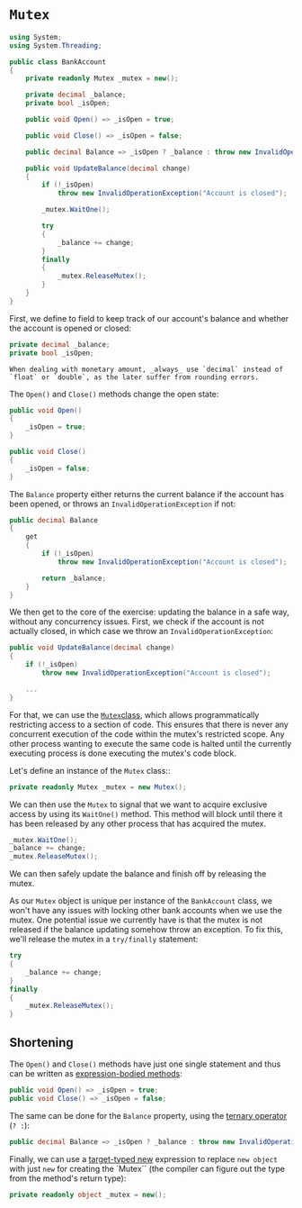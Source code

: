 # `Mutex`

```csharp
using System;
using System.Threading;

public class BankAccount
{
    private readonly Mutex _mutex = new();

    private decimal _balance;
    private bool _isOpen;

    public void Open() => _isOpen = true;

    public void Close() => _isOpen = false;

    public decimal Balance => _isOpen ? _balance : throw new InvalidOperationException();

    public void UpdateBalance(decimal change)
    {
        if (!_isOpen)
            throw new InvalidOperationException("Account is closed");

        _mutex.WaitOne();

        try
        {
            _balance += change;
        }
        finally
        {
            _mutex.ReleaseMutex();
        }
    }
}
```

First, we define to field to keep track of our account's balance and whether the account is opened or closed:

```csharp
private decimal _balance;
private bool _isOpen;
```

```exercism/caution
When dealing with monetary amount, _always_ use `decimal` instead of `float` or `double`, as the later suffer from rounding errors.
```

The `Open()` and `Close()` methods change the open state:

```csharp
public void Open()
{
    _isOpen = true;
}

public void Close()
{
    _isOpen = false;
}
```

The `Balance` property either returns the current balance if the account has been opened, or throws an `InvalidOperationException` if not:

```csharp
public decimal Balance
{
    get
    {
        if (!_isOpen)
            throw new InvalidOperationException("Account is closed");

        return _balance;
    }
}
```

We then get to the core of the exercise: updating the balance in a safe way, without any concurrency issues.
First, we check if the account is not actually closed, in which case we throw an `InvalidOperationException`:

```csharp
public void UpdateBalance(decimal change)
{
    if (!_isOpen)
        throw new InvalidOperationException("Account is closed");

    ...
}
```

For that, we can use the [`Mutex`class][mutex], which allows programmatically restricting access to a section of code.
This ensures that there is never any concurrent execution of the code within the mutex's restricted scope.
Any other process wanting to execute the same code is halted until the currently executing process is done executing the mutex's code block.

Let's define an instance of the `Mutex` class::

```csharp
private readonly Mutex _mutex = new Mutex();
```

We can then use the `Mutex` to signal that we want to acquire exclusive access by using its `WaitOne()` method.
This method will block until there it has been released by any other process that has acquired the mutex.

```csharp
_mutex.WaitOne();
_balance += change;
_mutex.ReleaseMutex();
```

We can then safely update the balance and finish off by releasing the mutex.

As our `Mutex` object is unique per instance of the `BankAccount` class, we won't have any issues with locking other bank accounts when we use the mutex.
One potential issue we currently have is that the mutex is not released if the balance updating somehow throw an exception.
To fix this, we'll release the mutex in a `try/finally` statement:

```csharp
try
{
    _balance += change;
}
finally
{
    _mutex.ReleaseMutex();
}
```

## Shortening

The `Open()` and `Close()` methods have just one single statement and thus can be written as [expression-bodied methods][expression-bodied-members]:

```csharp
public void Open() => _isOpen = true;
public void Close() => _isOpen = false;
```

The same can be done for the `Balance` property, using the [ternary operator][ternary-operator] (`? :`):

```csharp
public decimal Balance => _isOpen ? _balance : throw new InvalidOperationException();
```

Finally, we can use a [target-typed new][target-typed-new] expression to replace `new object` with just `new` for creating the `Mutex`` (the compiler can figure out the type from the method's return type):

```csharp
private readonly object _mutex = new();
```

[expression-bodied-members]: https://docs.microsoft.com/en-us/dotnet/csharp/programming-guide/statements-expressions-operators/expression-bodied-members
[ternary-operator]: https://learn.microsoft.com/en-us/dotnet/csharp/language-reference/operators/conditional-operator
[target-typed-new]: https://learn.microsoft.com/en-us/dotnet/csharp/language-reference/proposals/csharp-9.0/target-typed-new
[lock-statement]: https://learn.microsoft.com/en-us/dotnet/csharp/language-reference/statements/lock
[mutex]: https://learn.microsoft.com/en-us/dotnet/api/system.threading.mutex
